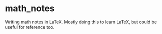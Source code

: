 # math_notes
Writing math notes in LaTeX. Mostly doing this to learn LaTeX, but could be useful for reference too. 
